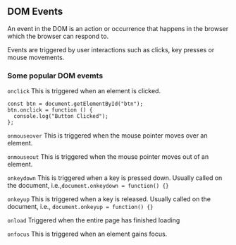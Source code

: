 ## DOM Events
An event in the DOM is an action or occurrence that happens in the browser which the browser can respond to.

Events are triggered by user interactions such as clicks, key presses or mouse movements.

### Some popular DOM evemts
`onclick`
This is triggered when an element is clicked.
```
const btn = document.getElementById("btn");
btn.onclick = function () {
  console.log("Button Clicked");
};
```
`onmouseover`
This is triggered when the mouse pointer moves over an element.

`onmouseout`
This is triggered when the mouse pointer moves out of an element.

`onkeydown`
This is triggered when a key is pressed down. Usually called on the document, i.e.,`document.onkeydown = function() {}`

`onkeyup`
This is triggered when a key is released. Usually called on the document, i.e., `document.onkeyup = function() {}`

`onload`
Triggered when the entire page has finished loading

`onfocus`
This is triggered when an element gains focus.
